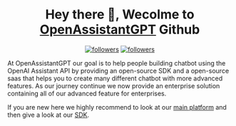
<h1 align="center">Hey there 👋, Wecolme to <a href="https://www.openassistantgpt.io/">OpenAssistantGPT</a> Github</h1>

<p align="center">
  <a href="https://x.com/oassistantgpt"><img alt="followers" title="Follow me on Twitter" src="https://img.shields.io/twitter/follow/oassistantgpt"/></a>
  <a href="https://github.com/OpenAssistantGPT"><img alt="followers" title="Follow me on Github" src="https://img.shields.io/github/followers/OpenAssistantGPT"/></a>
</p>

At OpenAssistantGPT our goal is to help people building chatbot using the OpenAI Assistant API by providing an open-source SDK and a open-source saas that helps you to create many different chatbot with more advanced features.
As our journey continue we now provide an enterprise solution containing all of our advanced feature for enterprises.

If you are new here we highly recommend to look at our <a href="https://www.openassistantgpt.io/">main platform</a> and then give a look at our <a href="https://sdk.openassistantgpt.io/">SDK</a>.

